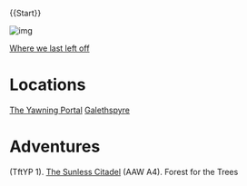 {{Start}}

![img](assets/worldmap.jpg)

[Where we last left off]({@TowerShell})

# Locations

[The Yawning Portal]({@YawningPortal1})
[Galethspyre]({@Galethspyre1})

# Adventures

(TftYP 1). [The Sunless Citadel]({@Citadel1})
(AAW A4). Forest for the Trees
